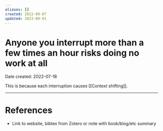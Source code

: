 ```yaml
---
aliases: []
created: 2022-09-07
updated: 2023-09-01
---
```


# Anyone you interrupt more than a few times an hour risks doing no work at all
Date created: 2022-07-18

This is because each interruption causes [[Context shifting]].

---
# References
* Link to website, bibtex from Zotero or note with book/blog/etc summary